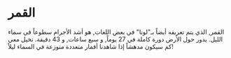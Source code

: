 # القمر

القمر, الذي يتم تعريفه أيضاً بـ"لونا" في بعض اللغات, هو أشد الأجرام سطوعاً في
سماء الليل. يدور حول الأرض دورة كاملة في 27 يوماً, و سبع ساعات, و 43 دقيقة. تخيل
معي كم سيكون مدهشاً إذا شاهدنا أقمار متعددة متوزعة في السماء ليلاً!
